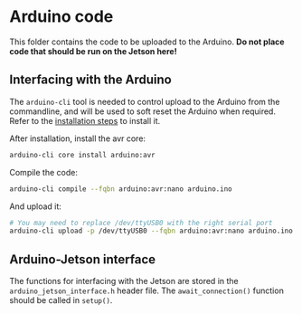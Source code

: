 # Arduino code
This folder contains the code to be uploaded to the Arduino. **Do not place code that should be run on the Jetson here!**

## Interfacing with the Arduino
The `arduino-cli` tool is needed to control upload to the Arduino from the commandline, and will be used to soft reset the Arduino when required. Refer to the [installation steps](https://arduino.github.io/arduino-cli/0.35/installation/) to install it.

After installation, install the avr core:

```bash
arduino-cli core install arduino:avr
```

Compile the code:

```bash
arduino-cli compile --fqbn arduino:avr:nano arduino.ino
```

And upload it:

```bash
# You may need to replace /dev/ttyUSB0 with the right serial port
arduino-cli upload -p /dev/ttyUSB0 --fqbn arduino:avr:nano arduino.ino
```

## Arduino-Jetson interface
The functions for interfacing with the Jetson are stored in the `arduino_jetson_interface.h` header file. The `await_connection()` function should be called in `setup()`.